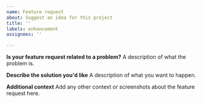 ```yaml
---
name: Feature request
about: Suggest an idea for this project
title: ''
labels: enhancement
assignees: ''

---
```


**Is your feature request related to a problem?**
A description of what the problem is.

**Describe the solution you'd like**
A description of what you want to happen.

**Additional context**
Add any other context or screenshots about the feature request here.
